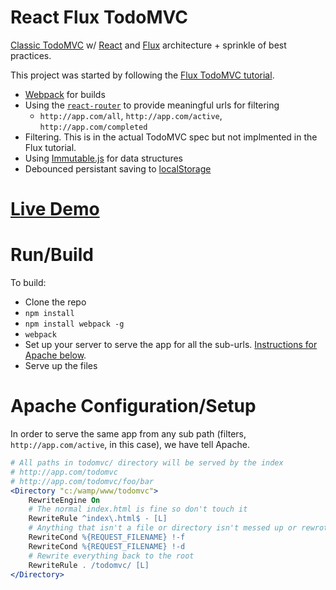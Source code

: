 # React Flux TodoMVC

[Classic TodoMVC](http://todomvc.com/) w/ [React](http://facebook.github.io/react/) and [Flux](http://facebook.github.io/flux/) architecture + sprinkle of best practices.

This project was started by following the [Flux TodoMVC tutorial](http://facebook.github.io/flux/docs/todo-list.html).

 - [Webpack](http://webpack.github.io/) for builds
 - Using the [`react-router`](https://github.com/rackt/react-router) to provide meaningful urls for filtering
 	 - `http://app.com/all`, `http://app.com/active`, `http://app.com/completed`
 - Filtering. This is in the actual TodoMVC spec but not implmented in the Flux tutorial.
 - Using [Immutable.js](http://facebook.github.io/immutable-js/) for data structures
 - Debounced persistant saving to [localStorage](https://developer.mozilla.org/en-US/docs/Web/API/Web_Storage_API)

# [Live Demo](http://madlittlemods.github.io/react-flux-todomvc/)

# Run/Build

To build:

 - Clone the repo
 - `npm install`
 - `npm install webpack -g`
 - `webpack`
 - Set up your server to serve the app for all the sub-urls. [Instructions for Apache below](#apache-configurationsetup).
 - Serve up the files



# Apache Configuration/Setup

In order to serve the same app from any sub path (filters, `http://app.com/active`, in this case), we have tell Apache.

```apache
# All paths in todomvc/ directory will be served by the index
# http://app.com/todomvc
# http://app.com/todomvc/foo/bar
<Directory "c:/wamp/www/todomvc">
	RewriteEngine On
	# The normal index.html is fine so don't touch it
	RewriteRule ^index\.html$ - [L]
	# Anything that isn't a file or directory isn't messed up or rewrote
	RewriteCond %{REQUEST_FILENAME} !-f
	RewriteCond %{REQUEST_FILENAME} !-d
	# Rewrite everything back to the root
	RewriteRule . /todomvc/ [L]
</Directory>
```